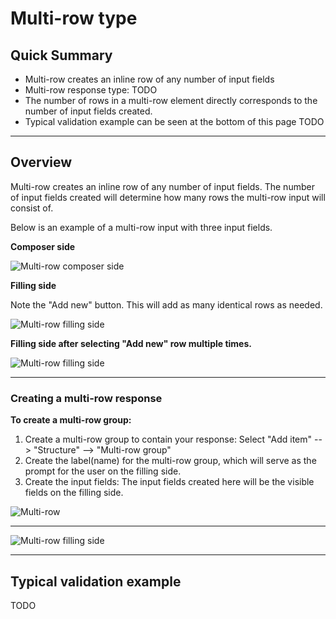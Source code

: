 # Multi-row type

## Quick Summary

* Multi-row creates an inline row of any number of input fields
* Multi-row response type: TODO
* The number of rows in a multi-row element directly corresponds to the number of input fields created.
* Typical validation example can be seen at the bottom of this page TODO


---

## Overview

Multi-row creates an inline row of any number of input fields. The number of input fields created will determine how many rows the multi-row input will consist of.  

Below is an example of a multi-row input with three input fields.

**Composer side**

![Multi-row composer side](types/multi-row-composer-example.png)

**Filling side**

Note the "Add new" button. This will add as many identical rows as needed.

![Multi-row filling side](types/multi-row-filling-example.png)

**Filling side after selecting "Add new" row multiple times.**

![Multi-row filling side](types/multi-row-filling-example2.png)


---

### Creating a multi-row response 


**To create a multi-row group:**

1. Create a multi-row group to contain your response: Select "Add item" --> "Structure" --> "Multi-row group"
2. Create the label(name) for the multi-row group, which will serve as the prompt for the user on the filling side.
3. Create the input fields: The input fields created here will be the visible fields on the filling side.

![Multi-row](types/multirow1.png)

---


![Multi-row filling side](types/multirow2.png)

---

## Typical validation example

TODO